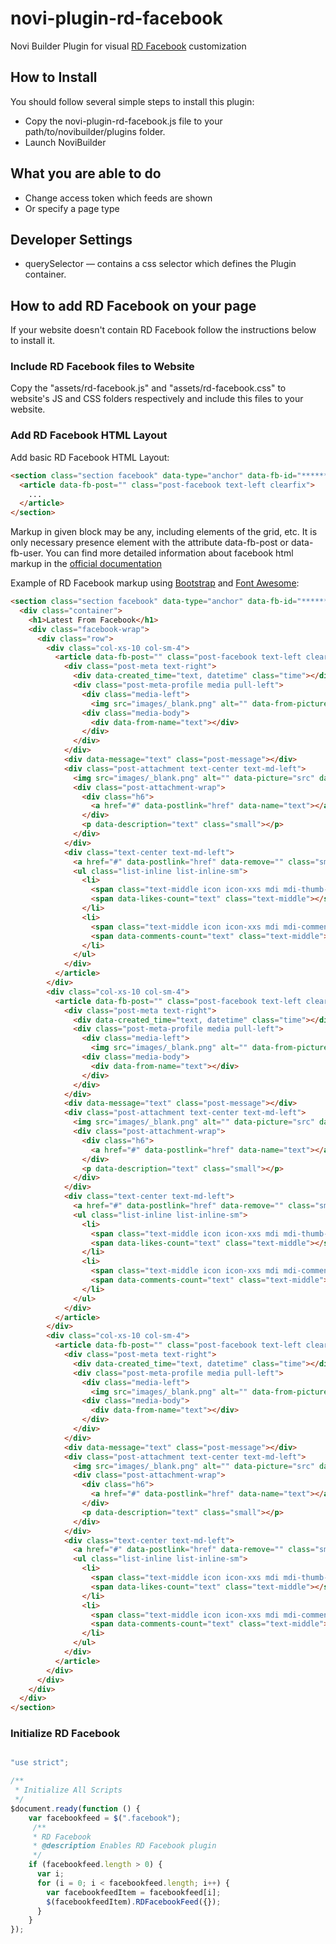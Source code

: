 # novi-plugin-rd-facebook
Novi Builder Plugin for visual [RD Facebook](https://github.com/TemplatemonsterPlugins/rd-facebook) customization

## How to Install
You should follow several simple steps to install this plugin:
* Copy the novi-plugin-rd-facebook.js file to your path/to/novibuilder/plugins folder.
* Launch NoviBuilder

## What you are able to do
* Change access token which feeds are shown
* Or specify a page type

## Developer Settings
* querySelector — contains a css selector which defines the Plugin container.

## How to add RD Facebook on your page
If your website doesn't contain RD Facebook follow the instructions below to install it.

### Include RD Facebook files to Website
Copy the "assets/rd-facebook.js" and "assets/rd-facebook.css" to website's JS and CSS folders respectively and include this files to your website.

### Add RD Facebook HTML Layout
Add basic RD Facebook HTML Layout:

```html
<section class="section facebook" data-type="anchor" data-fb-id="*********" data-fb-page-type="group" data-fb-date-format="%d %B %Y" data-fb-access="*********">
  <article data-fb-post="" class="post-facebook text-left clearfix">
    ...
  </article>
</section>
```

Markup in given block may be any, including elements of the grid, etc. It is only necessary presence element with the attribute data-fb-post or data-fb-user.
You can find more detailed information about facebook html markup in the [official documentation](https://github.com/TemplatemonsterPlugins/rd-facebook)

Example of RD Facebook markup using [Bootstrap](http://getbootstrap.com/) and [Font Awesome](http://fontawesome.io/):

```html
<section class="section facebook" data-type="anchor" data-fb-id="*********" data-fb-page-type="group" data-fb-date-format="%d %B %Y" data-fb-access="*********">
  <div class="container">
    <h1>Latest From Facebook</h1>
    <div class="facebook-wrap">
      <div class="row">
        <div class="col-xs-10 col-sm-4">
          <article data-fb-post="" class="post-facebook text-left clearfix">
            <div class="post-meta text-right">
              <div data-created_time="text, datetime" class="time"></div>
              <div class="post-meta-profile media pull-left">
                <div class="media-left">
                  <img src="images/_blank.png" alt="" data-from-picture="src" data-remove="" height="34" width="34"> </div>
                <div class="media-body">
                  <div data-from-name="text"></div>
                </div>
              </div>
            </div>
            <div data-message="text" class="post-message"></div>
            <div class="post-attachment text-center text-md-left">
              <img src="images/_blank.png" alt="" data-picture="src" data-remove="" width="130" height="130">
              <div class="post-attachment-wrap">
                <div class="h6">
                  <a href="#" data-postlink="href" data-name="text"></a>
                </div>
                <p data-description="text" class="small"></p>
              </div>
            </div>
            <div class="text-center text-md-left">
              <a href="#" data-postlink="href" data-remove="" class="small text-primary pull-xl-right">View on Facebook</a>
              <ul class="list-inline list-inline-sm">
                <li>
                  <span class="text-middle icon icon-xxs mdi mdi-thumb-up-outline"></span>
                  <span data-likes-count="text" class="text-middle"></span>
                </li>
                <li>
                  <span class="text-middle icon icon-xxs mdi mdi-comment-multiple-outline"></span>
                  <span data-comments-count="text" class="text-middle"></span>
                </li>
              </ul>
            </div>
          </article>
        </div>
        <div class="col-xs-10 col-sm-4">
          <article data-fb-post="" class="post-facebook text-left clearfix">
            <div class="post-meta text-right">
              <div data-created_time="text, datetime" class="time"></div>
              <div class="post-meta-profile media pull-left">
                <div class="media-left">
                  <img src="images/_blank.png" alt="" data-from-picture="src" data-remove="" height="34" width="34"> </div>
                <div class="media-body">
                  <div data-from-name="text"></div>
                </div>
              </div>
            </div>
            <div data-message="text" class="post-message"></div>
            <div class="post-attachment text-center text-md-left">
              <img src="images/_blank.png" alt="" data-picture="src" data-remove="" width="130" height="130">
              <div class="post-attachment-wrap">
                <div class="h6">
                  <a href="#" data-postlink="href" data-name="text"></a>
                </div>
                <p data-description="text" class="small"></p>
              </div>
            </div>
            <div class="text-center text-md-left">
              <a href="#" data-postlink="href" data-remove="" class="small text-primary pull-xl-right">View on Facebook</a>
              <ul class="list-inline list-inline-sm">
                <li>
                  <span class="text-middle icon icon-xxs mdi mdi-thumb-up-outline"></span>
                  <span data-likes-count="text" class="text-middle"></span>
                </li>
                <li>
                  <span class="text-middle icon icon-xxs mdi mdi-comment-multiple-outline"></span>
                  <span data-comments-count="text" class="text-middle"></span>
                </li>
              </ul>
            </div>
          </article>
        </div>
        <div class="col-xs-10 col-sm-4">
          <article data-fb-post="" class="post-facebook text-left clearfix">
            <div class="post-meta text-right">
              <div data-created_time="text, datetime" class="time"></div>
              <div class="post-meta-profile media pull-left">
                <div class="media-left">
                  <img src="images/_blank.png" alt="" data-from-picture="src" data-remove="" height="34" width="34"> </div>
                <div class="media-body">
                  <div data-from-name="text"></div>
                </div>
              </div>
            </div>
            <div data-message="text" class="post-message"></div>
            <div class="post-attachment text-center text-md-left">
              <img src="images/_blank.png" alt="" data-picture="src" data-remove="" width="130" height="130">
              <div class="post-attachment-wrap">
                <div class="h6">
                  <a href="#" data-postlink="href" data-name="text"></a>
                </div>
                <p data-description="text" class="small"></p>
              </div>
            </div>
            <div class="text-center text-md-left">
              <a href="#" data-postlink="href" data-remove="" class="small text-primary pull-xl-right">View on Facebook</a>
              <ul class="list-inline list-inline-sm">
                <li>
                  <span class="text-middle icon icon-xxs mdi mdi-thumb-up-outline"></span>
                  <span data-likes-count="text" class="text-middle"></span>
                </li>
                <li>
                  <span class="text-middle icon icon-xxs mdi mdi-comment-multiple-outline"></span>
                  <span data-comments-count="text" class="text-middle"></span>
                </li>
              </ul>
            </div>
          </article>
        </div>
      </div>
    </div>
  </div>
</section>

```

### Initialize RD Facebook
```js

"use strict";

/**
 * Initialize All Scripts
 */
$document.ready(function () {
    var facebookfeed = $(".facebook");
     /**
     * RD Facebook
     * @description Enables RD Facebook plugin
     */
    if (facebookfeed.length > 0) {
      var i;
      for (i = 0; i < facebookfeed.length; i++) {
        var facebookfeedItem = facebookfeed[i];
        $(facebookfeedItem).RDFacebookFeed({});
      }
    }
});
```